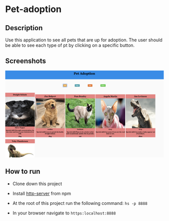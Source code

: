 # Pet-adoption

## Description
Use this application to see all pets that are up for adoption. The user should be able to see each type of pt by clicking on a specific button.

## Screenshots
![Pet Adoption Preview 1](https://raw.githubusercontent.com/CharityBunyon/Pet-adoption/master/screenshots/SS1.png)



## How to run
* Clone down this project 
* Install [http-server](https://www.npmjs.com/package/http-server) from npm
* At the root of this project run the following command: `hs -p 8888`



* In your browser navigate to `https:localhost:8888`
